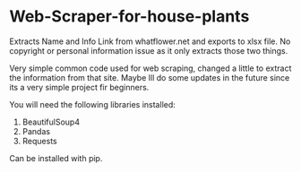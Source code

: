 # Web-Scraper-for-house-plants
Extracts Name and Info Link from whatflower.net and exports to xlsx file. No copyright or personal information issue as it only extracts those two things.

Very simple common code used for web scraping, changed a little to extract the information from that site. Maybe Ill do some updates in the future since its a very simple project fir beginners. 

You will need the following libraries installed:

1. BeautifulSoup4
2. Pandas
3. Requests

Can be installed with pip.
